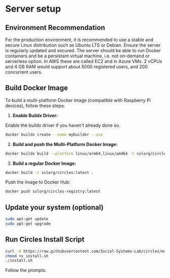 # Server setup

## Environment Recommendation

For the production environment, it is recommended to use a stable and secure Linux distribution such as Ubuntu LTS or Debian. Ensure the server is regularly updated and secured. The server should be able to run Docker containers and be a persistant virtual machine, i.e. not on-demand or serverless option. In AWS these are called EC2 and in Azure VMs. 2 vCPUs and 4 GB RAM would support about 5000 registered users, and 200 concurrent users.

## **Build Docker Image**

To build a multi-platform Docker image (compatible with Raspberry Pi devices), follow these steps:

1. **Enable Buildx Driver:**

Enable the buildx driver if you haven't already done so.

```bash
docker buildx create --name mybuilder --use
```

2. **Build and push the Multi-Platform Docker Image:**

```bash
docker buildx build --platform linux/arm64,linux/amd64 -t sslorg/circles:latest --push .
```

3. **Build a regular Docker Image:**

```bash
docker build -t sslorg/circles:latest .
```

Push the image to Docker Hub:

```bash
docker push sslorg/circles-registry:latest
```

## Update your system (optional)

```bash
sudo apt-get update
sudo apt-get upgrade
```

## Run Circles Install Script

```bash
curl -O https://raw.githubusercontent.com/Social-Systems-Lab/circles/main/circles/install.sh
chmod +x install.sh
./install.sh
```

Follow the prompts.
